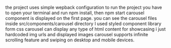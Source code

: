 the project uses simple wepback configuration
to run the project you have to open your terminal and run npm install, then npm start
carousel component is displayed on the first page.
you can see the carousel files inside src/components/carousel directory
I used styled component library form css 
carousel can display any type of html content
for showcasing i just hardcoded img urls and displayed images
carousel supports infinite scrolling feature and swiping on desktop and mobile devices.